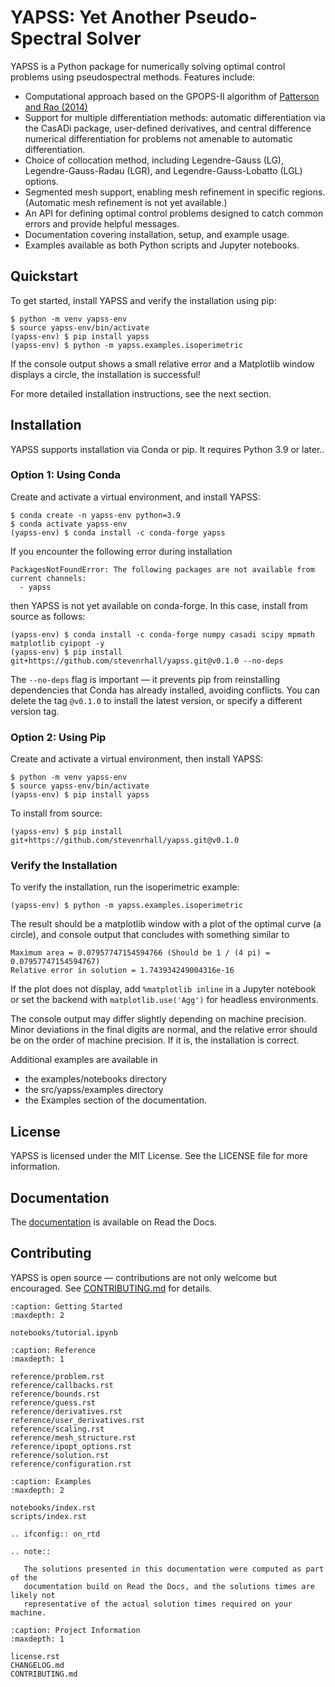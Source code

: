 # YAPSS: Yet Another Pseudo-Spectral Solver

YAPSS is a Python package for numerically solving optimal control problems using
pseudospectral methods. Features include:

- Computational approach based on the GPOPS-II algorithm of
  [Patterson and Rao (2014)](https://dl.acm.org/doi/pdf/10.1145/2558904)
- Support for multiple differentiation methods: automatic differentiation via the CasADi
  package, user-defined derivatives, and central difference numerical differentiation for
  problems not amenable to automatic differentiation.
- Choice of collocation method, including Legendre-Gauss (LG), Legendre-Gauss-Radau (LGR),
  and Legendre-Gauss-Lobatto (LGL) options.
- Segmented mesh support, enabling mesh refinement in specific regions. (Automatic mesh
  refinement is not yet available.)
- An API for defining optimal control problems designed to catch common errors
  and provide helpful messages.
- Documentation covering installation, setup, and example usage.
- Examples available as both Python scripts and Jupyter notebooks.

## Quickstart

To get started, install YAPSS  and verify the installation using pip:

```console
$ python -m venv yapss-env
$ source yapss-env/bin/activate
(yapss-env) $ pip install yapss
(yapss-env) $ python -m yapss.examples.isoperimetric
```

If the console output shows a small relative error and a Matplotlib window displays 
a circle, the installation is successful!

For more detailed installation instructions, see the next section.

## Installation

YAPSS supports installation via Conda or pip. It requires Python 3.9 or later..

### Option 1: Using Conda

Create and activate a virtual environment, and install YAPSS:

```console
$ conda create -n yapss-env python=3.9
$ conda activate yapss-env
(yapss-env) $ conda install -c conda-forge yapss
```

If you encounter the following error during installation

```text
PackagesNotFoundError: The following packages are not available from current channels:
  - yapss
```

then YAPSS is not yet available on conda-forge. In this case, install from source as follows:

```console
(yapss-env) $ conda install -c conda-forge numpy casadi scipy mpmath matplotlib cyipopt -y
(yapss-env) $ pip install git+https://github.com/stevenrhall/yapss.git@v0.1.0 --no-deps
```

The ``--no-deps`` flag is important — it prevents pip from reinstalling dependencies that
Conda has already installed, avoiding conflicts. You can delete the tag ``@v0.1.0`` to
install the latest version, or specify a different version tag.

### Option 2: Using Pip

Create and activate a virtual environment, then install YAPSS:

```console
$ python -m venv yapss-env
$ source yapss-env/bin/activate
(yapss-env) $ pip install yapss
```

To install from source:

```console
(yapss-env) $ pip install git+https://github.com/stevenrhall/yapss.git@v0.1.0
```

### Verify the Installation

To verify the installation, run the isoperimetric example:

```console
(yapss-env) $ python -m yapss.examples.isoperimetric
```

The result should be a matplotlib window with a plot of the optimal curve (a circle), and
console output that concludes with something similar to

```text
Maximum area = 0.07957747154594766 (Should be 1 / (4 pi) = 0.07957747154594767)
Relative error in solution = 1.743934249004316e-16
```

If the plot does not display, add `%matplotlib inline` in a Jupyter notebook or set the 
backend with `matplotlib.use('Agg')` for headless environments.

The console output may differ slightly depending on machine precision. Minor deviations in
the final digits are normal, and the relative error should be on the order of machine
precision. If it is, the installation is correct.

Additional examples are available in 

- the examples/notebooks directory
- the src/yapss/examples directory
- the Examples section of the documentation.

## License

YAPSS is licensed under the MIT License. See the LICENSE file for more information.

## Documentation

The [documentation](https://yapss.readthedocs.io/) is available on Read the Docs.

## Contributing

YAPSS is open source — contributions are not only welcome but encouraged. See
[CONTRIBUTING.md](https://github.com/stevenrhall/yapss/blob/main/CONTRIBUTING.md) for details.

<!-- End README.md -->

```{toctree}
:caption: Getting Started
:maxdepth: 2

notebooks/tutorial.ipynb
```

```{toctree}
:caption: Reference
:maxdepth: 1

reference/problem.rst
reference/callbacks.rst
reference/bounds.rst
reference/guess.rst
reference/derivatives.rst
reference/user_derivatives.rst
reference/scaling.rst
reference/mesh_structure.rst
reference/ipopt_options.rst
reference/solution.rst
reference/configuration.rst
```

```{toctree}
:caption: Examples
:maxdepth: 2

notebooks/index.rst
scripts/index.rst
```

```{eval-rst}
.. ifconfig:: on_rtd

.. note::

   The solutions presented in this documentation were computed as part of the
   documentation build on Read the Docs, and the solutions times are likely not
   representative of the actual solution times required on your machine.
```

```{toctree}
:caption: Project Information
:maxdepth: 1

license.rst
CHANGELOG.md
CONTRIBUTING.md
```
